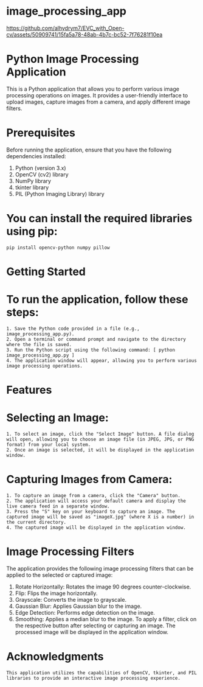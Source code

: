 # image_processing_app

https://github.com/alhydrym7/EVC_with_Open-cv/assets/50909741/15fa5a78-48ab-4b7c-bc52-7f76281f10ea

# Python Image Processing Application
  This is a Python application that allows you to perform various image processing operations on images. It provides a user-friendly interface to upload images, capture images     from a camera, and apply different image filters.

# Prerequisites
  Before running the application, ensure that you have the following dependencies installed:

  1. Python (version 3.x)
  2. OpenCV (cv2) library
  3. NumPy library
  4. tkinter library
  5. PIL (Python Imaging Library) library
  # You can install the required libraries using pip:
    pip install opencv-python numpy pillow 


# Getting Started
  # To run the application, follow these steps:

    1. Save the Python code provided in a file (e.g., image_processing_app.py).
    2. Open a terminal or command prompt and navigate to the directory where the file is saved.
    3. Run the Python script using the following command: [ python image_processing_app.py ]
    4. The application window will appear, allowing you to perform various image processing operations.

# Features
  # Selecting an Image:
    1. To select an image, click the "Select Image" button. A file dialog will open, allowing you to choose an image file (in JPEG, JPG, or PNG format) from your local system.
    2. Once an image is selected, it will be displayed in the application window.
  # Capturing Images from Camera:
    1. To capture an image from a camera, click the "Camera" button.
    2. The application will access your default camera and display the live camera feed in a separate window.
    3. Press the "S" key on your keyboard to capture an image. The captured image will be saved as "imageX.jpg" (where X is a number) in the current directory.
    4. The captured image will be displayed in the application window.

# Image Processing Filters
  The application provides the following image processing filters that can be applied to the selected or captured image:

  1. Rotate Horizontally: Rotates the image 90 degrees counter-clockwise.
  2. Flip: Flips the image horizontally.
  3. Grayscale: Converts the image to grayscale.
  4. Gaussian Blur: Applies Gaussian blur to the image.
  5. Edge Detection: Performs edge detection on the image.
  6. Smoothing: Applies a median blur to the image.
    To apply a filter, click on the respective button after selecting or capturing an image. The processed image will be displayed in the application window.

# Acknowledgments
    This application utilizes the capabilities of OpenCV, tkinter, and PIL libraries to provide an interactive image processing experience.


